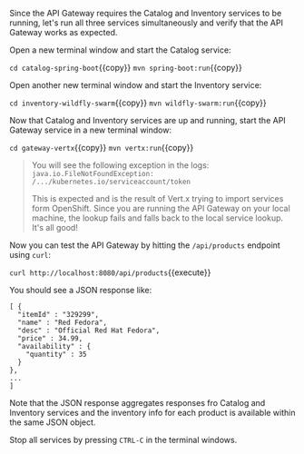 Since the API Gateway requires the Catalog and Inventory services to be running, let's run all three 
services simultaneously and verify that the API Gateway works as expected. 

Open a new terminal window and start the Catalog service:


`cd catalog-spring-boot`{{copy}}
`mvn spring-boot:run`{{copy}}

Open another new terminal window and start the Inventory service:

`cd inventory-wildfly-swarm`{{copy}}
`mvn wildfly-swarm:run`{{copy}}

Now that Catalog and Inventory services are up and running, start the API Gateway service in a new terminal window:


`cd gateway-vertx`{{copy}}
`mvn vertx:run`{{copy}}

> You will see the following exception in the logs: `java.io.FileNotFoundException: /.../kubernetes.io/serviceaccount/token`
> 
> This is expected and is the result of Vert.x trying to import services form OpenShift. Since you are 
> running the API Gateway on your local machine, the lookup fails and falls back to the local service 
> lookup. It's all good!

Now you can test the API Gateway by hitting the `/api/products` endpoint using `curl`:


`curl http://localhost:8080/api/products`{{execute}}

You should see a JSON response like:
```
[ {
  "itemId" : "329299",
  "name" : "Red Fedora",
  "desc" : "Official Red Hat Fedora",
  "price" : 34.99,
  "availability" : {
    "quantity" : 35
  }
},
...
]
```

Note that the JSON response aggregates responses fro Catalog and Inventory services and 
the inventory info for each product is available within the same JSON object.

Stop all services by pressing `CTRL-C` in the terminal windows.